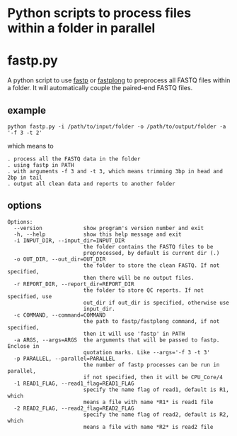 # Python scripts to process files within a folder in parallel

# fastp.py
A python script to use [fastp](https://github.com/OpenGene/fastp) or [fastplong](https://github.com/OpenGene/fastplong) to preprocess all FASTQ files within a folder. It will automatically couple the paired-end FASTQ files.

## example
```shell
python fastp.py -i /path/to/input/folder -o /path/to/output/folder -a '-f 3 -t 2'
```
which means to
```
. process all the FASTQ data in the folder
. using fastp in PATH
. with arguments -f 3 and -t 3, which means trimming 3bp in head and 2bp in tail
. output all clean data and reports to another folder
```

## options
```shell
Options:
  --version             show program's version number and exit
  -h, --help            show this help message and exit
  -i INPUT_DIR, --input_dir=INPUT_DIR
                        the folder contains the FASTQ files to be
                        preprocessed, by default is current dir (.)
  -o OUT_DIR, --out_dir=OUT_DIR
                        the folder to store the clean FASTQ. If not specified,
                        then there will be no output files.
  -r REPORT_DIR, --report_dir=REPORT_DIR
                        the folder to store QC reports. If not specified, use
                        out_dir if out_dir is specified, otherwise use
                        input_dir.
  -c COMMAND, --command=COMMAND
                        the path to fastp/fastplong command, if not specified,
                        then it will use 'fastp' in PATH
  -a ARGS, --args=ARGS  the arguments that will be passed to fastp. Enclose in
                        quotation marks. Like --args='-f 3 -t 3'
  -p PARALLEL, --parallel=PARALLEL
                        the number of fastp processes can be run in parallel,
                        if not specified, then it will be CPU_Core/4
  -1 READ1_FLAG, --read1_flag=READ1_FLAG
                        specify the name flag of read1, default is R1, which
                        means a file with name *R1* is read1 file
  -2 READ2_FLAG, --read2_flag=READ2_FLAG
                        specify the name flag of read2, default is R2, which
                        means a file with name *R2* is read2 file
```
